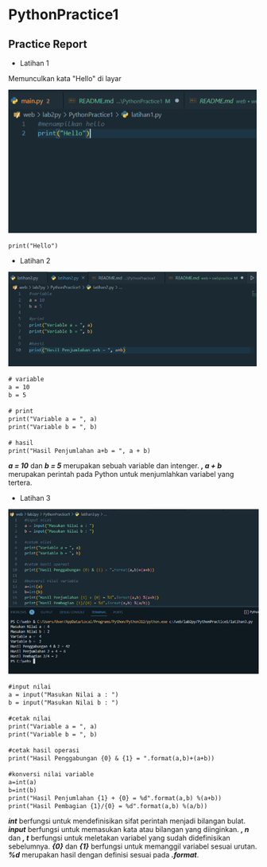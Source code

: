 # PythonPractice1

## Practice Report

* Latihan 1

<p> 
Memunculkan kata "Hello" di layar
</p>

<img src="image/sslat1.png" width="500">

    print("Hello")  

* Latihan 2

<img src="image/sslat2.png" width="500">

    # variable
    a = 10
    b = 5

    # print
    print("Variable a = ", a)
    print("Variable b = ", b)
    
    # hasil
    print("Hasil Penjumlahan a+b = ", a + b)

***a = 10*** dan ***b = 5*** merupakan sebuah variable dan intenger.
***, a + b*** merupakan perintah pada Python untuk menjumlahkan variabel yang tertera.

* Latihan 3

<img src="image/sslat3.png" widht="500">

    #input nilai
    a = input("Masukan Nilai a : ")
    b = input("Masukan Nilai b : ")

    #cetak nilai
    print("Variable a = ", a)
    print("Variable b = ", b)

    #cetak hasil operasi
    print("Hasil Penggabungan {0} & {1} = ".format(a,b)+(a+b))

    #konversi nilai variable
    a=int(a)
    b=int(b)
    print("Hasil Penjumlahan {1} + {0} = %d".format(a,b) %(a+b))
    print("Hasil Pembagian {1}/{0} = %d".format(a,b) %(a/b))

***int*** berfungsi untuk mendefinisikan sifat perintah menjadi bilangan bulat.
***input*** berfungsi untuk memasukan kata atau bilangan yang diinginkan.
***, n*** dan ***, t*** berfungsi untuk meletakan variabel yang sudah didefinisikan sebelumnya.
***{0}*** dan ***{1}*** berfungsi untuk memanggil variabel sesuai urutan.
***%d*** merupakan hasil dengan definisi sesuai pada ***.format***.